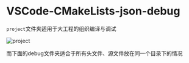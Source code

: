 # VSCode-CMakeLists-json-debug
`project`文件夹适用于大工程的组织编译与调试

![project](https://i.loli.net/2019/11/15/arPnXJMtTYpV7dK.png)

而下面的debug文件夹适合于所有头文件、源文件放在同一个目录下的情况

